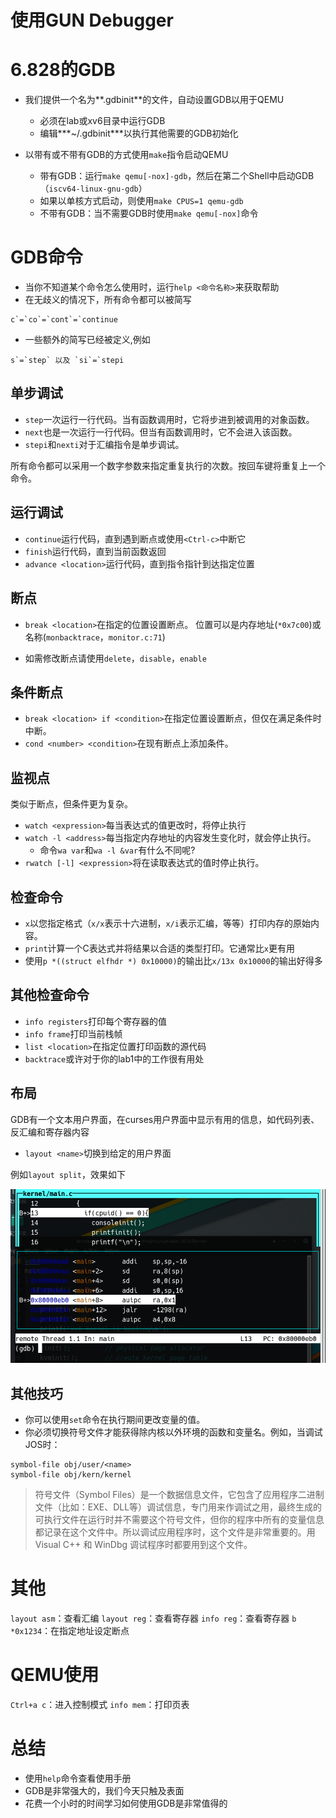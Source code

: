 # 使用GUN Debugger

# 6.828的GDB

- 我们提供一个名为**.gdbinit**的文件，自动设置GDB以用于QEMU
  - 必须在lab或xv6目录中运行GDB
  - 编辑***~/.gdbinit***以执行其他需要的GDB初始化

- 以带有或不带有GDB的方式使用`make`指令启动QEMU
  - 带有GDB：运行`make qemu[-nox]-gdb`，然后在第二个Shell中启动GDB（`iscv64-linux-gnu-gdb`）
  - 如果以单核方式启动，则使用`make CPUS=1 qemu-gdb`
  - 不带有GDB：当不需要GDB时使用`make qemu[-nox]`命令


# GDB命令

- 当你不知道某个命令怎么使用时，运行`help <命令名称>`来获取帮助
- 在无歧义的情况下，所有命令都可以被简写

```
c`=`co`=`cont`=`continue
```

- 一些额外的简写已经被定义,例如

```
s`=`step` 以及 `si`=`stepi
```



## 单步调试

- `step`一次运行一行代码。当有函数调用时，它将步进到被调用的对象函数。
- `next`也是一次运行一行代码。但当有函数调用时，它不会进入该函数。
- `stepi`和`nexti`对于汇编指令是单步调试。

所有命令都可以采用一个数字参数来指定重复执行的次数。按回车键将重复上一个命令。



## 运行调试

- `continue`运行代码，直到遇到断点或使用`<Ctrl-c>`中断它
- `finish`运行代码，直到当前函数返回
- `advance <location>`运行代码，直到指令指针到达指定位置



## 断点

- `break <location>`在指定的位置设置断点。
	位置可以是内存地址(`*0x7c00`)或名称(`monbacktrace`，`monitor.c:71`)

- 如需修改断点请使用`delete`，`disable`，`enable`

## 条件断点

- `break <location> if <condition>`在指定位置设置断点，但仅在满足条件时中断。
- `cond <number> <condition>`在现有断点上添加条件。

## 监视点

类似于断点，但条件更为复杂。

- `watch <expression>`每当表达式的值更改时，将停止执行
- `watch -l <address>`每当指定内存地址的内容发生变化时，就会停止执行。
  - 命令`wa var`和`wa -l &var`有什么不同呢?
- `rwatch [-l] <expression>`将在读取表达式的值时停止执行。

## 检查命令

- `x`以您指定格式（`x/x`表示十六进制，`x/i`表示汇编，等等）打印内存的原始内容。
- `print`计算一个C表达式并将结果以合适的类型打印。它通常比`x`更有用
- 使用`p *((struct elfhdr *) 0x10000)`的输出比`x/13x 0x10000`的输出好得多

## 其他检查命令

- `info registers`打印每个寄存器的值
- `info frame`打印当前栈帧
- `list <location>`在指定位置打印函数的源代码
- `backtrace`或许对于你的lab1中的工作很有用处

## 布局

GDB有一个文本用户界面，在curses用户界面中显示有用的信息，如代码列表、反汇编和寄存器内容

- `layout <name>`切换到给定的用户界面

例如`layout split`，效果如下

![img](images/p2.png)



## 其他技巧

- 你可以使用`set`命令在执行期间更改变量的值。
- 你必须切换符号文件才能获得除内核以外环境的函数和变量名。例如，当调试JOS时：

```
symbol-file obj/user/<name>
symbol-file obj/kern/kernel
```

> 符号文件（Symbol Files）是一个数据信息文件，它包含了应用程序二进制文件（比如：EXE、DLL等）调试信息，专门用来作调试之用，最终生成的可执行文件在运行时并不需要这个符号文件，但你的程序中所有的变量信息都记录在这个文件中。所以调试应用程序时，这个文件是非常重要的。用 Visual C++ 和 WinDbg 调试程序时都要用到这个文件。



# 其他

`layout asm`：查看汇编
`layout reg`：查看寄存器
`info reg`：查看寄存器
`b *0x1234`：在指定地址设定断点

# QEMU使用

`Ctrl+a c`：进入控制模式
`info mem`：打印页表

# 总结

- 使用`help`命令查看使用手册
- GDB是非常强大的，我们今天只触及表面
- 花费一个小时的时间学习如何使用GDB是非常值得的